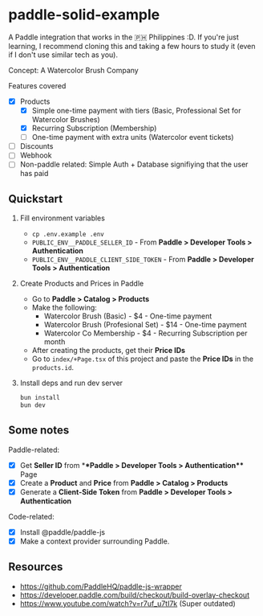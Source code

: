 # paddle-solid-example

A Paddle integration that works in the 🇵🇭 Philippines :D. If you're just learning, I recommend cloning this and taking a few hours to study it (even if I don't use similar tech as you).

Concept: A Watercolor Brush Company

Features covered

- [x] Products
  - [x] Simple one-time payment with tiers (Basic, Professional Set for Watercolor Brushes)
  - [x] Recurring Subscription (Membership)
  - [ ] One-time payment with extra units (Watercolor event tickets)
- [ ] Discounts
- [ ] Webhook
- [ ] Non-paddle related: Simple Auth + Database signifiying that the user has paid

## Quickstart

1. Fill environment variables

   - `cp .env.example .env`
   - `PUBLIC_ENV__PADDLE_SELLER_ID` - From **Paddle > Developer Tools > Authentication**
   - `PUBLIC_ENV__PADDLE_CLIENT_SIDE_TOKEN` - From **Paddle > Developer Tools > Authentication**

2. Create Products and Prices in Paddle

   - Go to **Paddle > Catalog > Products**
   - Make the following:
     - Watercolor Brush (Basic) - $4 - One-time payment
     - Watercolor Brush (Profesional Set) - $14 - One-time payment
     - Watercolor Co Membership - $4 - Recurring Subscription per month
   - After creating the products, get their **Price IDs**
   - Go to `index/+Page.tsx` of this project and paste the **Price IDs** in the `products.id`.

3. Install deps and run dev server
   ```sh
   bun install
   bun dev
   ```

## Some notes

Paddle-related:

- [x] Get **Seller ID** from \***\*Paddle > Developer Tools > Authentication\*\*** Page
- [x] Create a **Product** and **Price** from **Paddle > Catalog > Products**
- [x] Generate a **Client-Side Token** from **Paddle > Developer Tools > Authentication**

Code-related:

- [x] Install @paddle/paddle-js
- [x] Make a context provider surrounding Paddle.

## Resources

- https://github.com/PaddleHQ/paddle-js-wrapper
- https://developer.paddle.com/build/checkout/build-overlay-checkout
- https://www.youtube.com/watch?v=r7uf_u7tI7k (Super outdated)

<!-- ```
                                > Success
                               /
[Checkout] -> Checkout Session
                               \
                                > Cancel
```

No webhooks, no database, just using the Stripe sdk.
I gave up midway. Stripe isn't available in the 🇵🇭 Philippines :D. -->

<!--
# 🐇 Solid Hop

💙 A **minimal** and **unopinionated** Vike + Solid + Hono starter.

❤️ We love Vike and Solid, but it might be overwhelming to setup. The goal of this starter is to get you up and running quickly with good defaults without getting in the way of your opinions.

This is more or less what you would get from a starter with `create next-app` or `create svelte` or `create solid`.

If you want a more opinionated and fully-featured boilerplate instead: http://github.com/blankeos/solid-launch

## Tech Stack:

1. Vike + Hono - For SSR + Your own Server.
2. SolidJS
3. Bun (Can swap this with Node easily if you want).
4. Tools: ESLint, Prettier

## Quick Start

1. Clone

```sh
git clone https://github.com/blankeos/solid-hop <your-app-name>
cd <your-app-name>
rm -rf .git # This is your app. Start the commits fresh :D
```

1. Install

```sh
bun install
```

3. Run dev server

```sh
bun dev
```

## Building and Deployment

1. Build

```sh
bun run build
```

2. Wherever you deploy, just run make sure that this is ran:

```sh
bun run preview # Just runs server.ts
``` -->
